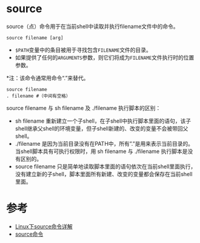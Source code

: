 source
======

source（点）命令用于在当前shell中读取并执行filename文件中的命令。

`source filename [arg]`

 - `$PATH`变量中的条目被用于寻找包含`FILENAME`文件的目录。
 - 如果提供了任何的`ARGUMENTS`参数，则它们将成为`FILENAME`文件执行时的位置参数。

*注：该命令通常用命令“.”来替代。
```shell
source filename
. filename #（中间有空格）
```

source filename 与 sh filename 及 ./filename 执行脚本的区别：
 - sh filename 重新建立一个子shell，在子shell中执行脚本里面的语句，该子shell继承父shell的环境变量，但子shell新建的、改变的变量不会被带回父shell。
 - ./filename 是因为当前目录没有在PATH中，所有”.”是用来表示当前目录的。当shell脚本具有可执行权限时，用 sh filename 与 ./filename 执行脚本是没有区别的。
 - source filename 只是简单地读取脚本里面的语句依次在当前shell里面执行，没有建立新的子shell，脚本里面所有新建、改变的变量都会保存在当前shell里面。

# 参考
 * [Linux下source命令详解](https://blog.csdn.net/violet_echo_0908/article/details/52056071)
 * [source命令](https://www.jianshu.com/p/63ded646d4cd)
